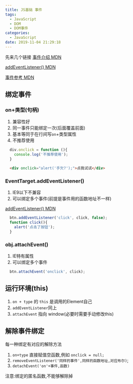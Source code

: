 ```yaml
---
title: JS基础 事件
tags:
  - JavaScript
  - DOM
  - DOM事件
categories:
  - JavaScript
date: 2019-11-04 21:29:18
---
```

先来几个链接
[事件介绍 MDN](https://developer.mozilla.org/zh-CN/docs/Learn/JavaScript/Building_blocks/Events)

[addEventListener() MDN](https://developer.mozilla.org/zh-CN/docs/Web/API/EventTarget/addEventListener)

[事件参考 MDN](https://developer.mozilla.org/zh-CN/docs/Web/Events)

## 绑定事件

### on+类型(句柄)

1. 兼容性好
2. 同一事件只能绑定一次(后面覆盖前面)
3. 基本等同于在行间写`on`+类型属性
4. 不推荐使用

```javascript
  div.onclick = function (){
    console.log('不推荐使用');
  }
```

```html
  <div onclick="alert('手欠?');">点我试试</div>
```

### EventTarget.addEventListener()

1. IE9以下不兼容
2. 可以绑定多个事件(前提是事件用的函数地址不一样)

[addEventListener() MDN](https://developer.mozilla.org/zh-CN/docs/Web/API/EventTarget/addEventListener)

```javascript
  btn.addEventListener('click', click, false);
  function click(){
    alert('点击了按钮');
  }
```

### obj.attachEvent()

1. IE特有属性
2. 可以绑定多个事件

```javascript
  btn.attachEvent('onclick', click);
```

## 运行环境(this)

1. `on + type` 的 `this` 是调用的Element自己
2. `addEventListener`同上
3. `attachEvent` 指向 window(必要时需要手动修改this)

## 解除事件绑定

每一种绑定有对应的解除方法

1. `on+type` 直接赋值空函数,例如 `onclick = null;`
2. `removeEventListener('同样的事件',同样的函数地址,对应布尔)`;
3. `detachEvent('on'+事件,函数)`

注意:绑定的匿名函数,不能够解除掉